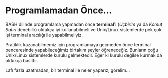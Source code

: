 # Programlamadan Önce...

BASH dilinde programlama yapmadan önce **terminal**'i \(_Uçbirim_ ya da _Komut Satırı_ denebilir\) oldukça iyi kullanabilmeli ve Unix/Linux sistemlerde pek çok işi terminal aracılığı ile yapabilmeliyiz.

Pratiklik kazanabilmemiz için programlamaya geçmeden önce terminal penceresinde yapabileceğimiz birtakım şeyler öğreneceğiz. Bunların çoğu Unix/Linux sistemlerde kurulu gelmektedir. Eğer ki kurulu değilse kurmak da oldukça basittir.

Lafı fazla uzatmadan, bir terminal ile neler yaparız, görelim...

